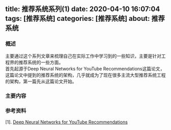 title: 推荐系统系列(1)
date: 2020-04-10 16:07:04
tags: [推荐系统]
categories: [推荐系统]
about: 推荐系统
---
### 概述
  主要通过这个系列文章来梳理自己在实际工作中学习到的一些知识，主要是针对工程界的推荐系统的一些方面。    
  首先起源于Deep Neural Networks for YouTube Recommendations这篇论文，这篇论文中提到的推荐系统的架构，几乎就成为了现在很多主流大型推荐系统工程的架构，第一篇先从这篇论文开始。  
### 主要内容

### 参考资料
  [1]. [Deep Neural Networks for YouTube Recommendations](https://dl.acm.org/doi/abs/10.1145/2959100.2959190)